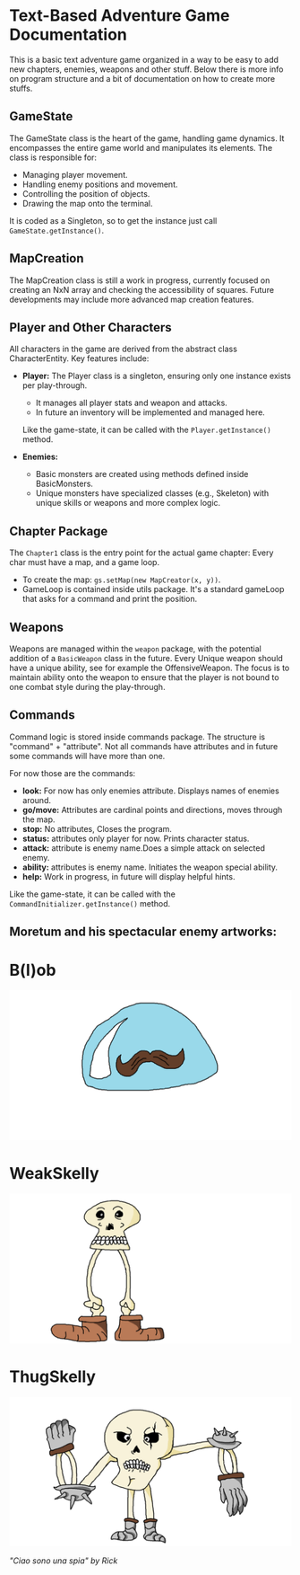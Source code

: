 # Text-Based Adventure Game Documentation

This is a basic text adventure game organized in a way to be easy to add new chapters, enemies, weapons and other stuff.
Below there is more info on program structure and a bit of documentation on how to create more stuffs.

## GameState

The GameState class is the heart of the game, handling game dynamics.
It encompasses the entire game world and manipulates its elements.
The class is responsible for:

- Managing player movement.
- Handling enemy positions and movement.
- Controlling the position of objects.
- Drawing the map onto the terminal.
  
It is coded as a Singleton, so to get the instance just call `GameState.getInstance()`.

## MapCreation

The MapCreation class is still a work in progress, currently focused on creating an NxN array and checking the
accessibility of squares.
Future developments may include more advanced map creation features.

## Player and Other Characters

All characters in the game are derived from the abstract class CharacterEntity.
Key features include:

- **Player:** The Player class is a singleton, ensuring only one instance exists per play-through.
    - It manages all player stats and weapon and attacks.
    - In future an inventory will be implemented and managed here.

  Like the game-state, it can be called with the `Player.getInstance()` method.
- **Enemies:**
    - Basic monsters are created using methods defined inside BasicMonsters.
    - Unique monsters have specialized classes (e.g., Skeleton) with unique skills or weapons and more complex logic.

## Chapter Package

The `Chapter1` class is the entry point for the actual game chapter:
Every char must have a map, and a game loop.

- To create the map: `gs.setMap(new MapCreator(x, y))`.
- GameLoop is contained inside utils package. It's a standard gameLoop that asks for a command and print the position.

## Weapons

Weapons are managed within the `weapon` package, with the potential addition of a `BasicWeapon` class in the future.
Every Unique weapon should have a unique ability, see for example the OffensiveWeapon.
The focus is to maintain ability onto the weapon to ensure that the player is not bound to one combat style during the
play-through.

## Commands

Command logic is stored inside commands package.
The structure is "command" + "attribute".
Not all commands have attributes and in future some commands will have more than one.

For now those are the commands:

- **look:** For now has only enemies attribute. Displays names of enemies around.
- **go/move:** Attributes are cardinal points and directions, moves through the map.
- **stop:** No attributes, Closes the program.
- **status:** attributes only player for now. Prints character status.
- **attack:** attribute is enemy name.Does a simple attack on selected enemy.
- **ability:** attributes is enemy name. Initiates the weapon special ability.
- **help:** Work in progress, in future will display helpful hints.

Like the game-state, it can be called with the `CommandInitializer.getInstance()` method.

## Moretum and his spectacular enemy artworks:

# B(l)ob

![B(l)ob](src/main/resources/artwork/B(l)ob.png)

# WeakSkelly

![WeakSkelly](src/main/resources/artwork/WeakSkelly.png)

# ThugSkelly

![ThugSkelly](src/main/resources/artwork/ThugSkelly.png)

*"Ciao sono una spia" by Rick*
